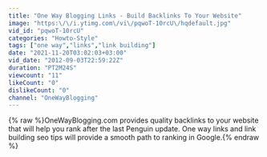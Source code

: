 ```yaml
---
title: "One Way Blogging Links - Build Backlinks To Your Website"
image: "https:\/\/i.ytimg.com\/vi\/pqwoT-10rcU\/hqdefault.jpg"
vid_id: "pqwoT-10rcU"
categories: "Howto-Style"
tags: ["one way","links","link building"]
date: "2021-11-20T03:02:03+03:00"
vid_date: "2012-09-03T22:59:22Z"
duration: "PT2M24S"
viewcount: "11"
likeCount: "0"
dislikeCount: "0"
channel: "OneWayBlogging"
---
```

{% raw %}OneWayBlogging.com provides quality backlinks to your website that will help you rank after the last Penguin update. One way links and link building seo tips will provide a smooth path to ranking in Google.{% endraw %}
